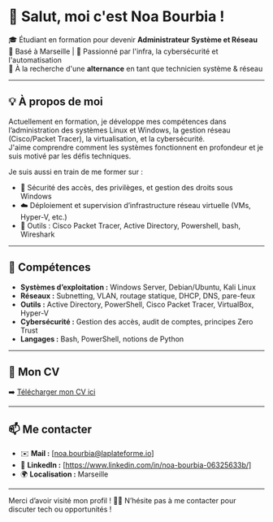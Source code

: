 # 👋 Salut, moi c'est Noa Bourbia !

🎓 Étudiant en formation pour devenir **Administrateur Système et Réseau**  
📍 Basé à Marseille | 🔧 Passionné par l'infra, la cybersécurité et l'automatisation  
🚀 À la recherche d'une **alternance** en tant que technicien système & réseau

---

## 💡 À propos de moi

Actuellement en formation, je développe mes compétences dans l’administration des systèmes Linux et Windows, la gestion réseau (Cisco/Packet Tracer), la virtualisation, et la cybersécurité.  
J'aime comprendre comment les systèmes fonctionnent en profondeur et je suis motivé par les défis techniques.

Je suis aussi en train de me former sur :

- 🔐 Sécurité des accès, des privilèges, et gestion des droits sous Windows
- ☁️ Déploiement et supervision d’infrastructure réseau virtuelle (VMs, Hyper-V, etc.)
- 🧰 Outils : Cisco Packet Tracer, Active Directory, Powershell, bash, Wireshark

---

## 🔧 Compétences

- **Systèmes d’exploitation :** Windows Server, Debian/Ubuntu, Kali Linux  
- **Réseaux :** Subnetting, VLAN, routage statique, DHCP, DNS, pare-feux  
- **Outils :** Active Directory, PowerShell, Cisco Packet Tracer, VirtualBox, Hyper-V  
- **Cybersécurité :** Gestion des accès, audit de comptes, principes Zero Trust  
- **Langages :** Bash, PowerShell, notions de Python

---
## 📄 Mon CV

➡️ [Télécharger mon CV ici](https://docs.google.com/document/d/1L73UtONuUgfB0surcNVptRYkQUBRmyp2/edit)

---

## 📫 Me contacter

- ✉️ **Mail :** [noa.bourbia@laplateforme.io]  
- 💼 **LinkedIn :** [https://www.linkedin.com/in/noa-bourbia-06325633b/]  
- 🌍 **Localisation :** Marseille 

---

Merci d’avoir visité mon profil ! 👨‍💻 N’hésite pas à me contacter pour discuter tech ou opportunités !
